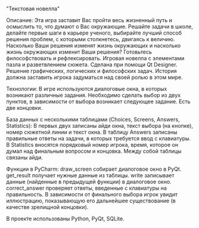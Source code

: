 "Текстовая новелла"

Описание: 
Эта игра заставит Вас пройти весь жизненный путь и осмыслить то, что думают о Вас окружающие. Решайте задачи в школе, делайте первые шаги в карьере ученого, выбирайте лучший способ решения проблем, с которыми столкнетесь, двигаясь к величию.
Насколько Ваши решения изменят жизнь окружающих и насколько жизнь окружающих изменит Ваши решения? Готовьтесь философствовать и рефлексировать.
Игровая новелла с элементами пазла и разветвлением сюжета. Сделана при помощи Qt Designer. Решение графических, логических и философских задач.
История должна заставить игрока задуматься над своей ролью в этом мире. 

Технологии:
В игре используются диалоговые окна, в которых возникают различные задания. Необходимо сделать выбор из двух пунктов, в зависимости от выбора возникает следующее задание. Есть две концовки.

База данных с несколькими таблицами (Choices, Screens, Answers, Statistics):
В первых двух записаны айди окна, текст выбора (на кнопке), номер сюжетной линии и текст окна.
В таблицу Answers записаны правильные ответы на задачи, в которых требуется ввод с клавиатуры.
В Statistics вносятся порядковый номер игрока, время, которое он думал над финальным вопросом и концовка. 
Между собой таблицы связаны айди.

Функции в PyCharm:
draw_screen собирает диалоговое окно в PyQt.
get_result получает нужные данные из таблицы.
write записывает данные (найденные в предыдущей функции) в диалоговое окно.
correct_answer проверяет ответы, введенные с клавиатуры на правильность.
В зависимости от финального выбора игрок увидит иллюстрацию, показывающую его дальнейшее существование (в качестве зрелищной концовки).

В проекте использованы Python, PyQt, SQLite.
